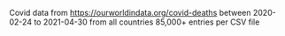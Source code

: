 Covid data from https://ourworldindata.org/covid-deaths between 2020-02-24 to 2021-04-30 from all countries 85,000+ entries per CSV file
